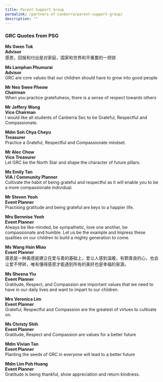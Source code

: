 ```yaml
---
title: Parent Support Group
permalink: /partners-of-canberra/parent-support-group/
description: ""
---
```


<h3><strong>GRC Quotes from PSG&nbsp;</strong></h3>
<p><strong>Ms Gwen Tok <br /></strong><strong>Advisor&nbsp;<br /></strong>感恩，回报和付出是对家庭，国家和世界和平重要的一把锁</p>
<p><strong>Ms Lamphan Phumurai<br /></strong><strong>Advisor<br /></strong>GRC are core values that our children should have to grow into good people</p>
<p><strong>Mr Neo Swee Pheow&nbsp;<br /></strong><strong>Chairman<br /></strong>When you practice gratefulness, there is a sense of respect towards others</p>
<p><strong>Mr Jeffery Wong&nbsp;<br /></strong><strong>Vice Chairman<br /></strong>I would like all students of Canberra Sec to be Grateful, Respectful and Compassionate.</p>
<p><strong>Mdm Soh Chya Cheyu<br /></strong><strong>Treasurer<br /></strong>Practice a Grateful, Respectful and Compassionate mindset.</p>
<p><strong>Mr Alec Chow&nbsp;<br /></strong><strong>Vice Treasurer<br /></strong>Let GRC be the North Star and shape the character of future pillars.</p>
<p><strong>Ms Emily Tan<br /></strong><strong>VIA / Community Planner<br /></strong>Cultivate the habit of being grateful and respectful as it will enable you to be a more compassionate individual.</p>
<p><strong>Mr Steven Yeoh<br /></strong><strong>Event Planner<br /></strong>Practising gratitude and being grateful are keys to a happier life.</p>
<p><strong>Mrs Bernnise Yeoh<br /></strong><strong>Event Planner<br /></strong>Always be like-minded, be sympathetic, love one another, be compassionate and humble. Let us be the example and Impress these qualities on our children to build a mighty generation to come.</p>
<p><strong>Ms Wang Hsin Miao<br /></strong><strong>Event Planner<br /></strong>感恩是一种美德是建立在爱与善的基础上，爱让人感到温暖，有颗善良的心，也会让爱不停转，唯有懂得感恩才能遇到所有的美好也是幸福的泉源。</p>
<p><strong>Ms Sheena Yiu<br /></strong><strong>Event Planner<br /></strong>Gratitude, Respect, and Compassion are important values that we need to have in our daily lives and want to impart to our children.</p>
<p><strong>Mrs Veronica Lim<br /></strong><strong>Event Planner<br /></strong>Grateful, Respectful and Compassion are the greatest of virtues to cultivate on.</p>
<p><strong>Ms Christy Shih<br /></strong><strong>Event Planner<br /></strong>Gratitude, Respect and Compassion are values for a better future</p>
<p><strong>Mdm Vivian Tan<br /></strong><strong>Event Planner<br /></strong>Planting the seeds of GRC in everyone will lead to a better future</p>
<p><strong>Mdm Lim Poh Huang<br /></strong><strong>Event Planner<br /></strong>Gratitude is being thankful, show appreciation and return kindness.</p>
